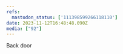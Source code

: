 ```yaml
---
refs:
  mastodon_status: ['111398599266118110']
date: 2023-11-12T16:48:48.090Z
media: ["92"]
---
```


<p>Back door </p>
